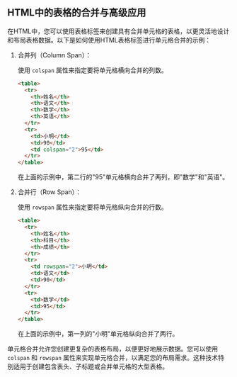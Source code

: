 ## HTML中的表格的合并与高级应用

在HTML中，您可以使用表格标签来创建具有合并单元格的表格，以更灵活地设计和布局表格数据。以下是如何使用HTML表格标签进行单元格合并的示例：

1. 合并列（Column Span）：

   使用 `colspan` 属性来指定要将单元格横向合并的列数。

   ```html
   <table>
     <tr>
       <th>姓名</th>
       <th>语文</th>
       <th>数学</th>
       <th>英语</th>
     </tr>
     <tr>
       <td>小明</td>
       <td>90</td>
       <td colspan="2">95</td>
     </tr>
   </table>
   ```

   在上面的示例中，第二行的"95"单元格横向合并了两列，即"数学"和"英语"。

2. 合并行（Row Span）：

   使用 `rowspan` 属性来指定要将单元格纵向合并的行数。

   ```html
   <table>
     <tr>
       <th>姓名</th>
       <th>科目</th>
       <th>成绩</th>
     </tr>
     <tr>
       <td rowspan="2">小明</td>
       <td>语文</td>
       <td>90</td>
     </tr>
     <tr>
       <td>数学</td>
       <td>95</td>
     </tr>
   </table>
   ```

   在上面的示例中，第一列的"小明"单元格纵向合并了两行。

单元格合并允许您创建更复杂的表格布局，以便更好地展示数据。您可以使用 `colspan` 和 `rowspan` 属性来实现单元格合并，以满足您的布局需求。这种技术特别适用于创建包含表头、子标题或合并单元格的大型表格。